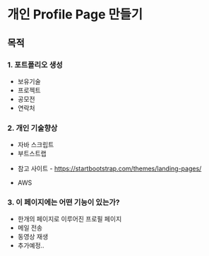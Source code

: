 # 개인 Profile Page 만들기

## 목적

### 1. 포트폴리오 생성

- 보유기술
- 프로젝트
- 공모전
- 연락처

### 2. 개인 기술향상

- 자바 스크립트
- 부트스트랩
* 참고 사이트 - https://startbootstrap.com/themes/landing-pages/
- AWS

### 3. 이 페이지에는 어떤 기능이 있는가?

- 한개의 페이지로 이루어진 프로필 페이지
- 메일 전송
- 동영상 재생
- 추가예정..
